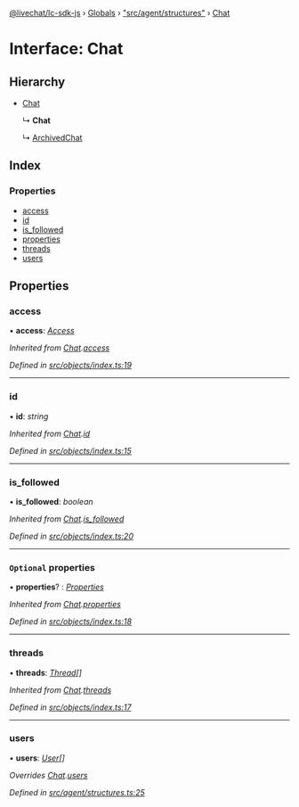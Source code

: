 [@livechat/lc-sdk-js](../README.md) › [Globals](../globals.md) › ["src/agent/structures"](../modules/_src_agent_structures_.md) › [Chat](_src_agent_structures_.chat.md)

# Interface: Chat

## Hierarchy

* [Chat](_src_objects_index_.chat.md)

  ↳ **Chat**

  ↳ [ArchivedChat](_src_agent_structures_.archivedchat.md)

## Index

### Properties

* [access](_src_agent_structures_.chat.md#access)
* [id](_src_agent_structures_.chat.md#id)
* [is_followed](_src_agent_structures_.chat.md#is_followed)
* [properties](_src_agent_structures_.chat.md#optional-properties)
* [threads](_src_agent_structures_.chat.md#threads)
* [users](_src_agent_structures_.chat.md#users)

## Properties

###  access

• **access**: *[Access](_src_objects_index_.access.md)*

*Inherited from [Chat](_src_objects_index_.chat.md).[access](_src_objects_index_.chat.md#access)*

*Defined in [src/objects/index.ts:19](https://github.com/livechat/lc-sdk-js/blob/61db942/src/objects/index.ts#L19)*

___

###  id

• **id**: *string*

*Inherited from [Chat](_src_objects_index_.chat.md).[id](_src_objects_index_.chat.md#id)*

*Defined in [src/objects/index.ts:15](https://github.com/livechat/lc-sdk-js/blob/61db942/src/objects/index.ts#L15)*

___

###  is_followed

• **is_followed**: *boolean*

*Inherited from [Chat](_src_objects_index_.chat.md).[is_followed](_src_objects_index_.chat.md#is_followed)*

*Defined in [src/objects/index.ts:20](https://github.com/livechat/lc-sdk-js/blob/61db942/src/objects/index.ts#L20)*

___

### `Optional` properties

• **properties**? : *[Properties](_src_objects_index_.properties.md)*

*Inherited from [Chat](_src_objects_index_.chat.md).[properties](_src_objects_index_.chat.md#optional-properties)*

*Defined in [src/objects/index.ts:18](https://github.com/livechat/lc-sdk-js/blob/61db942/src/objects/index.ts#L18)*

___

###  threads

• **threads**: *[Thread](_src_objects_index_.thread.md)[]*

*Inherited from [Chat](_src_objects_index_.chat.md).[threads](_src_objects_index_.chat.md#threads)*

*Defined in [src/objects/index.ts:17](https://github.com/livechat/lc-sdk-js/blob/61db942/src/objects/index.ts#L17)*

___

###  users

• **users**: *[User](../modules/_src_agent_structures_.md#user)[]*

*Overrides [Chat](_src_objects_index_.chat.md).[users](_src_objects_index_.chat.md#users)*

*Defined in [src/agent/structures.ts:25](https://github.com/livechat/lc-sdk-js/blob/61db942/src/agent/structures.ts#L25)*
